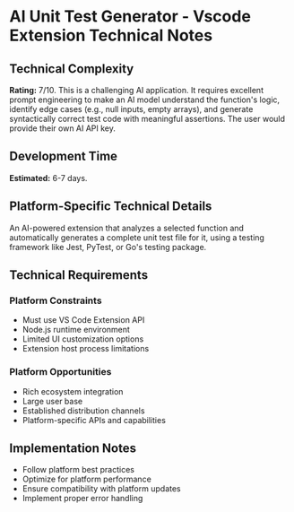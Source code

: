 # AI Unit Test Generator - Vscode Extension Technical Notes

## Technical Complexity
**Rating:** 7/10. This is a challenging AI application. It requires excellent prompt engineering to make an AI model understand the function's logic, identify edge cases (e.g., null inputs, empty arrays), and generate syntactically correct test code with meaningful assertions. The user would provide their own AI API key.

## Development Time
**Estimated:** 6-7 days.

## Platform-Specific Technical Details
An AI-powered extension that analyzes a selected function and automatically generates a complete unit test file for it, using a testing framework like Jest, PyTest, or Go's testing package.

## Technical Requirements

### Platform Constraints
- Must use VS Code Extension API
- Node.js runtime environment
- Limited UI customization options
- Extension host process limitations

### Platform Opportunities
- Rich ecosystem integration
- Large user base
- Established distribution channels
- Platform-specific APIs and capabilities

## Implementation Notes
- Follow platform best practices
- Optimize for platform performance
- Ensure compatibility with platform updates
- Implement proper error handling
